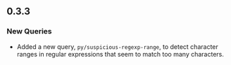 ## 0.3.3

### New Queries

* Added a new query, `py/suspicious-regexp-range`, to detect character ranges in regular expressions that seem to match
  too many characters.
